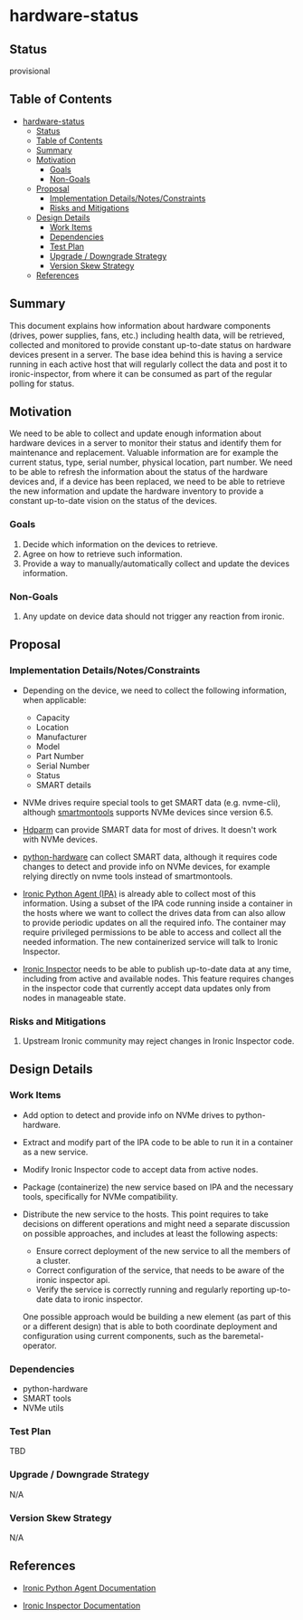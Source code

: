 <!--
 This work is licensed under a Creative Commons Attribution 3.0
 Unported License.

 http://creativecommons.org/licenses/by/3.0/legalcode
-->

# hardware-status

## Status

provisional

## Table of Contents

<!--ts-->
   * [hardware-status](#hardware-status)
      * [Status](#status)
      * [Table of Contents](#table-of-contents)
      * [Summary](#summary)
      * [Motivation](#motivation)
         * [Goals](#goals)
         * [Non-Goals](#non-goals)
      * [Proposal](#proposal)
         * [Implementation Details/Notes/Constraints](#implementation-detailsnotesconstraints)
         * [Risks and Mitigations](#risks-and-mitigations)
      * [Design Details](#design-details)
         * [Work Items](#work-items)
         * [Dependencies](#dependencies)
         * [Test Plan](#test-plan)
         * [Upgrade / Downgrade Strategy](#upgrade--downgrade-strategy)
         * [Version Skew Strategy](#version-skew-strategy)
      * [References](#references)

<!-- Added by: dhellmann, at: Tue Jun 25 14:54:44 EDT 2019 -->

<!--te-->

## Summary

This document explains how information about hardware components (drives, power
supplies, fans, etc.) including health data, will be retrieved, collected and
monitored to provide constant up-to-date status on hardware devices present in
a server.
The base idea behind this is having a service running in each active host that
will regularly collect the data and post it to ironic-inspector, from where it
can be consumed as part of the regular polling for status.

## Motivation

We need to be able to collect and update enough information about hardware
devices in a server to monitor their status and identify them for
maintenance and replacement.
Valuable information are for example the current status, type, serial number,
physical location, part number.
We need to be able to refresh the information about the status of the hardware
devices and, if a device has been replaced, we need to be able to retrieve the
new information and update the hardware inventory to provide a constant
up-to-date vision on the status of the devices.

### Goals

1. Decide which information on the devices to retrieve.
2. Agree on how to retrieve such information.
3. Provide a way to manually/automatically collect and update the devices
information.

### Non-Goals

1. Any update on device data should not trigger any reaction from ironic.

## Proposal

### Implementation Details/Notes/Constraints

- Depending on the device, we need to collect the following information, when
applicable:
    * Capacity
    * Location
    * Manufacturer
    * Model
    * Part Number
    * Serial Number
    * Status
    * SMART details

- NVMe drives require special tools to get SMART data (e.g. nvme-cli),
although [smartmontools](https://www.smartmontools.org/wiki/NVMe_Support)
supports NVMe devices since version 6.5.

- [Hdparm](https://en.wikipedia.org/wiki/Hdparm) can provide SMART data for
most of drives. It doesn't work with NVMe devices.

- [python-hardware](https://github.com/redhat-cip/hardware) can collect SMART
data, although it requires code changes to detect and provide info on NVMe
devices, for example relying directly on nvme tools instead of smartmontools.

- [Ironic Python Agent (IPA)](https://github.com/openstack/ironic-python-agent)
is already able to collect most of this information.
Using a subset of the IPA code running inside a container in the hosts where we
want to collect the drives data from can also allow to provide periodic
updates on all the required info.
The container may require privileged permissions to be able to access and
collect all the needed information.
The new containerized service will talk to Ironic Inspector.

- [Ironic Inspector](https://docs.openstack.org/ironic-inspector/latest/)
needs to be able to publish up-to-date data at any time, including from active
and available nodes.
This feature requires changes in the inspector code that currently accept data
updates only from nodes in manageable state.

### Risks and Mitigations

1. Upstream Ironic community may reject changes in Ironic Inspector code.

## Design Details

### Work Items

- Add option to detect and provide info on NVMe drives to python-hardware.
- Extract and modify part of the IPA code to be able to run it in a container
as a new service.
- Modify Ironic Inspector code to accept data from active nodes.
- Package (containerize) the new service based on IPA and the necessary tools,
specifically for NVMe compatibility.
- Distribute the new service to the hosts.
  This point requires to take decisions on different operations and might
  need a separate discussion on possible approaches, and includes at least the
  following aspects:
   - Ensure correct deployment of the new service to all the members of a
   cluster.
   - Correct configuration of the service, that needs to be aware of the
   ironic inspector api.
   - Verify the service is correctly running and regularly reporting up-to-date
   data to ironic inspector.

   One possible approach would be building a new element (as part of this or a
   different design) that is able to both coordinate deployment and
   configuration using current components, such as the baremetal-operator.

### Dependencies

* python-hardware
* SMART tools
* NVMe utils

### Test Plan

TBD

### Upgrade / Downgrade Strategy

N/A

### Version Skew Strategy

N/A

## References

- [Ironic Python Agent Documentation](https://docs.openstack.org/ironic-python-agent/latest/)

- [Ironic Inspector Documentation](https://docs.openstack.org/ironic-inspector/latest/)
